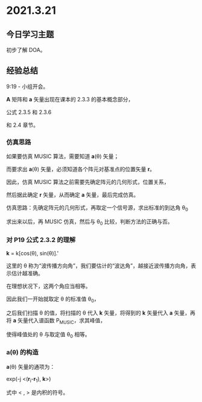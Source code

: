 # 2021.3.21
## 今日学习主题
初步了解 DOA。
## 经验总结
9:19 - 小组开会。

**A** 矩阵和 **a** 矢量出现在课本的 2.3.3 的基本概念部分，

公式 2.3.5 和 2.3.6

和 2.4 章节。

### 仿真思路
如果要仿真 MUSIC 算法，需要知道 **a**(&theta;) 矢量；

而要求出 **a**(&theta;) 矢量，必须知道各个阵元对基准点的位置矢量 **r**。

因此，仿真 MUSIC 算法之前需要先确定阵元的几何形式，位置关系，

然后据此确定 **r** 矢量，从而确定 **a** 矢量，最后完成仿真。

仿真思路：先确定阵元的几何形式，再取定一个信号源，求出标准的到达角 &theta;<sub>0</sub>

求出来以后，再 MUSIC 仿真，然后与 &theta;<sub>0</sub> 比较，判断方法的正确与否。

### 对 P19 公式 2.3.2 的理解
**k** = k[cos(&theta;), sin(&theta;)].'

这里的 &theta; 称为“波传播方向角”，我们要估计的“波达角”，越接近波传播方向角，表示估计越准确。

在理想状况下，这两个角应当相等。

因此我们一开始就取定 &theta; 的标准值 &theta;<sub>0</sub>，

之后我们扫描 &theta; 的值，将扫描的 &theta; 代入 **k** 矢量，将得到的 **k** 矢量代入 **a** 矢量，再将 **a** 矢量代入谱函数 P<sub>MUSIC</sub>，求其峰值，

使得峰值处的 &theta; 与取定值 &theta;<sub>0</sub> 相等。
### a(&theta;) 的构造
**a**(&theta;) 矢量的通项为：

exp(-j <(**r**<sub>i</sub>-**r**<sub>1</sub>), **k**>)

式中 < , > 是内积的符号。
